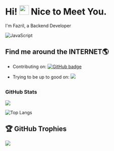﻿

# Hi! <img src="https://media.giphy.com/media/hvRJCLFzcasrR4ia7z/giphy.gif" width="30px"> Nice to Meet You.

I'm Fazril, a Backend Developer
<div>
  <img src="https://img.shields.io/badge/JavaScript-%23323330?style=for-the-badge&logo=javascript&logoColor=F7DF1E" alt="JavaScript" />

</div>

## Find me around the INTERNET🌎

<p align="center">
  
  
- Contributing on: <a href="https://github.com/fzrilsh?tab=followers">
    <img src="https://img.shields.io/github/followers/fzrilsh?tab=followers?label=blue&logo=github&style=for-the-badge" alt="GitHub badge" />
  </a>


- Trying to be up to good on: <a href="http://www.instagram.com/fzrilsh_">
    <img src="https://img.shields.io/instagram/follow/fzrilsh_?label=Instagram&logo=instagram&style=for-the-badge" />
  </a>


</p>


## <h3 align="left">GitHub Stats</h3>

<a href="">
  <img align="centre" src="https://github-readme-stats.vercel.app/api?username=fzrilsh&count_private=true&include_all_commits=true&show_icons=true&title_color=007bff&text_color=e7e7e7&icon_color=007bff&bg_color=171c28" />
<a />
  
![Top Langs](https://github-readme-stats.vercel.app/api/top-langs/?username=fzrilsh&layout=compact&title_color=007bff&text_color=e7e7e7&icon_color=007bff&bg_color=171c28)
  
## 🏆 GitHub Trophies

![](https://github-profile-trophy.vercel.app/?username=fzrilsh&theme=discord&no-frame=true&no-bg=false&margin-w=4)





